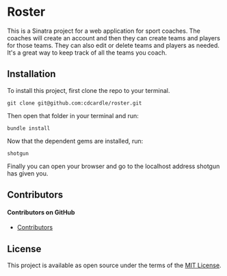 Roster
======
This is a Sinatra project for a web application for sport coaches.  The coaches will create an account and then they can create teams and players for those teams.  They can also edit or delete teams and players as needed.  It's a great way to keep track of all the teams you coach.

## Installation
To install this project, first clone the repo to your terminal.
```
git clone git@github.com:cdcardle/roster.git
```

Then open that folder in your terminal and run:
```
bundle install
```

Now that the dependent gems are installed, run:
```
shotgun
```

Finally you can open your browser and go to the localhost address shotgun has given you.

## Contributors
#### Contributors on GitHub
* [Contributors](https://github.com/cdcardle/roster/graphs/contributors)

## License
This project is available as open source under the terms of the [MIT License](https://opensource.org/licenses/MIT).